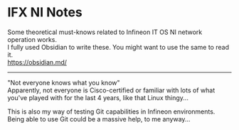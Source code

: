 # IFX NI Notes

Some theoretical must-knows related to Infineon IT OS NI network operation works.\
I fully used Obsidian to write these. 
You might want to use the same to read it.\
https://obsidian.md/

---

"Not everyone knows what you know"\
Apparently, not everyone is Cisco-certified or familiar with lots of what you've played with for the last 4 years, like that Linux thingy...

This is also my way of testing Git capabilities in Infineon environments.
Being able to use Git could be a massive help, to me anyway...
